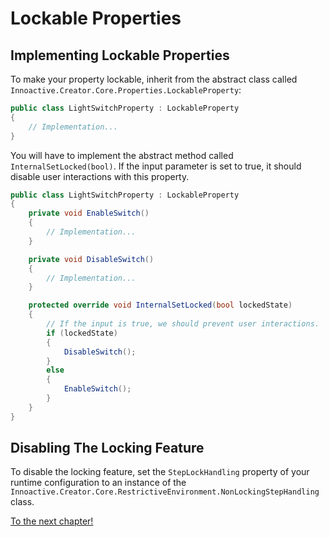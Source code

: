 # Lockable Properties



## Implementing Lockable Properties

To make your property lockable, inherit from the abstract class called `Innoactive.Creator.Core.Properties.LockableProperty`:

```csharp
public class LightSwitchProperty : LockableProperty
{
    // Implementation...
}
```

You will have to implement the abstract method called `InternalSetLocked(bool)`. If the input parameter is set to true, it should disable user interactions with this property.

```csharp
public class LightSwitchProperty : LockableProperty
{
    private void EnableSwitch()
    {
        // Implementation...
    }

    private void DisableSwitch()
    {
        // Implementation...
    }

    protected override void InternalSetLocked(bool lockedState)
    {
        // If the input is true, we should prevent user interactions.
        if (lockedState)
        {
            DisableSwitch();
        }
        else
        {
            EnableSwitch();
        }
    }
}
```

## Disabling The Locking Feature

To disable the locking feature, set the `StepLockHandling` property of your runtime configuration to an instance of the `Innoactive.Creator.Core.RestrictiveEnvironment.NonLockingStepHandling` class.

[To the next chapter!](11-text-to-speech.md)